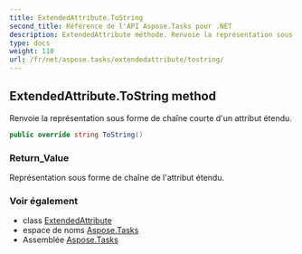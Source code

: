 ```yaml
---
title: ExtendedAttribute.ToString
second_title: Référence de l'API Aspose.Tasks pour .NET
description: ExtendedAttribute méthode. Renvoie la représentation sous forme de chaîne courte dun attribut étendu.
type: docs
weight: 110
url: /fr/net/aspose.tasks/extendedattribute/tostring/
---
```

## ExtendedAttribute.ToString method

Renvoie la représentation sous forme de chaîne courte d'un attribut étendu.

```csharp
public override string ToString()
```

### Return_Value

Représentation sous forme de chaîne de l'attribut étendu.

### Voir également

* class [ExtendedAttribute](../)
* espace de noms [Aspose.Tasks](../../extendedattribute/)
* Assemblée [Aspose.Tasks](../../../)


